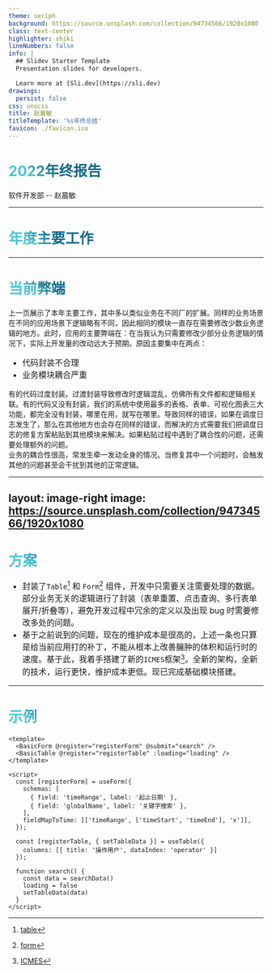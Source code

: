 ```yaml
---
theme: seriph
background: https://source.unsplash.com/collection/94734566/1920x1080
class: text-center
highlighter: shiki
lineNumbers: false
info: |
  ## Slidev Starter Template
  Presentation slides for developers.

  Learn more at [Sli.dev](https://sli.dev)
drawings:
  persist: false
css: unocss
title: 赵晨敏
titleTemplate: '%s年终总结'
favicon: ./favicon.ico
---
```


# 2022年终报告

软件开发部 -- 赵晨敏

---

# 年度主要工作

<Gantt />

<style>
h1 {
  background-color: #2B90B6;
  background-image: linear-gradient(45deg, #4EC5D4 10%, #146b8c 20%);
  background-size: 100%;
  -webkit-background-clip: text;
  -moz-background-clip: text;
  -webkit-text-fill-color: transparent;
  -moz-text-fill-color: transparent;
}
</style>

---

# 当前弊端

上一页展示了本年主要工作，其中多以类似业务在不同厂的扩展。同样的业务场景在不同的应用场景下逻辑略有不同，因此相同的模块一直存在需要修改少数业务逻辑的地方。此时，应用的主要弊端在：在当我认为只需要修改少部分业务逻辑的情况下，实际上开发量的改动远大于预期。原因主要集中在两点：

- 代码封装不合理
- 业务模块耦合严重

<div class="w-full h-40 mt-4 grid grid-cols-2 gap-4">
  <div class="bg-gray-100 text-sm">
    有的代码过度封装。过渡封装导致修改时逻辑混乱，仿佛所有文件都和逻辑相关联。有的代码又没有封装，我们的系统中使用最多的表格、表单、可视化图表三大功能，都完全没有封装，哪里在用，就写在哪里。导致同样的错误，如果在调度日志发生了，那么在其他地方也会存在同样的错误，而解决的方式需要我们把调度日志的修复方案粘贴到其他模块来解决。如果粘贴过程中遇到了耦合性的问题，还需要处理额外的问题。
  </div>
  <div class="bg-gray-100 text-sm">
    业务的耦合性很高，常发生牵一发动全身的情况。当修复其中一个问题时，会触发其他的问题甚至会干扰到其他的正常逻辑。
  </div>
</div>

<arrow v-click="1" x1="400" y1="420" x2="230" y2="330" color="#564" width="3" arrowSize="1" />

---
layout: image-right
image: https://source.unsplash.com/collection/94734566/1920x1080
---

# 方案

- 封装了<code>Table</code>[^1] 和 <code>Form</code>[^2] 组件，开发中只需要关注需要处理的数据。部分业务无关的逻辑进行了封装（表单重置、点击查询、多行表单展开/折叠等），避免开发过程中冗余的定义以及出现 bug 时需要修改多处的问题。
- 基于之前说到的问题，现在的维护成本是很高的，上述一条也只算是给当前应用打的补丁，不能从根本上改善臃肿的体积和运行时的速度。基于此，我着手搭建了新的<code>ICMES</code>框架[^3]。全新的架构，全新的技术，运行更快，维护成本更低。现已完成基础模块搭建。

[^1]: [table](http://192.168.88.79:8081/ZHAOCHENMIN/element-table-plus)
[^2]: [form](http://192.168.88.79:8081/ZHAOCHENMIN/element-form-plus)
[^3]: [ICMES](http://192.168.88.79:8081/ZHAOCHENMIN/icmes-web-new)

<style>
  ul {
    font-size: 16px;
  }
</style>
---

# 示例

```vue {0|2,7-13|3,15-17|19-23|all}
<template>
  <BasicForm @register="registerForm" @submit="search" />
  <BasicTable @register="registerTable" :loading="loading" />
</template>

<script>
  const [registerForm] = useForm({
    schemas: [
      { field: 'timeRange', label: '起止日期' },
      { field: 'globalName', label: '关键字搜索' },
    ],
    fieldMapToTime: [['timeRange', ['timeStart', 'timeEnd'], 'x']],
  });

  const [registerTable, { setTableData }] = useTable({
    columns: [{ title: '操作用户', dataIndex: 'operator' }]
  });

  function search() {
    const data = searchData()
    loading = false
    setTableData(data)
  }
</script>
```
